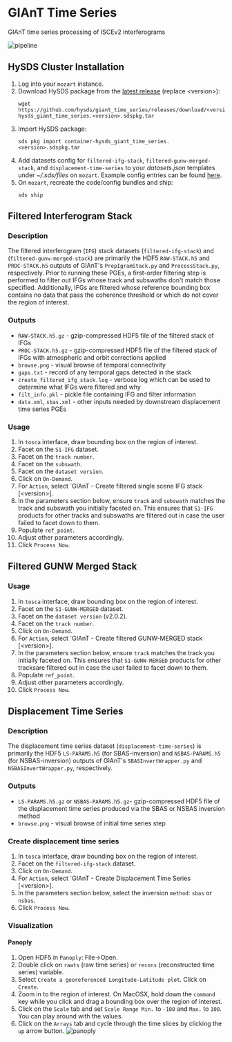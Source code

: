 # GIAnT Time Series
GIAnT time series processing of ISCEv2 interferograms

![pipeline](https://user-images.githubusercontent.com/387300/46752714-ca77ff80-cc72-11e8-99f6-502eaa954670.png)

## HySDS Cluster Installation
1. Log into your `mozart` instance.
1. Download HySDS package from the [latest release](https://github.com/hysds/giant_time_series/releases/latest) (replace \<version\>):
   ```
   wget https://github.com/hysds/giant_time_series/releases/download/<version>/container-hysds_giant_time_series.<version>.sdspkg.tar
   ```
1. Import HySDS package:
   ```
   sds pkg import container-hysds_giant_time_series.<version>.sdspkg.tar
   ```
1. Add datasets config for `filtered-ifg-stack`, `filtered-gunw-merged-stack`, and `displacement-time-series` to your *datasets.json* templates 
under *~/.sds/files* on `mozart`. Example config entries can be found [here](conf/datasets.json).
1. On `mozart`, recreate the code/config bundles and ship:
   ```
   sds ship
   ```

## Filtered Interferogram Stack
### Description
The filtered interferogram (`IFG`) stack datasets (`filtered-ifg-stack`) and (`filtered-gunw-merged-stack`) are primarily the HDF5 `RAW-STACK.h5` and 
`PROC-STACK.h5` outputs of GIAnT's `PrepIgramStack.py` and `ProcessStack.py`, respectively. Prior to
running these PGEs, a first-order filtering step is performed to filter out IFGs whose track and subswaths
don't match those specified. Additionally, IFGs are filtered whose reference bounding box contains no data
that pass the coherence threshold or which do not cover the region of interest.

### Outputs
- `RAW-STACK.h5.gz` - gzip-compressed HDF5 file of the filtered stack of IFGs
- `PROC-STACK.h5.gz` - gzip-compressed HDF5 file of the filtered stack of IFGs with atmospheric and orbit corrections applied
- `browse.png` - visual browse of temporal connectivity
- `gaps.txt` - record of any temporal gaps detected in the stack
- `create_filtered_ifg_stack.log` - verbose log which can be used to determine what IFGs were filtered and why
- `filt_info.pkl` - pickle file containing IFG and filter information
- `data.xml`, `sbas.xml` - other inputs needed by downstream displacement time series PGEs

### Usage
1. In `tosca` interface, draw bounding box on the region of interest.
1. Facet on the `S1-IFG` dataset.
1. Facet on the `track number`.
1. Facet on the `subswath`.
1. Facet on the `dataset version`.
1. Click on `On-Demand`.
1. For `Action`, select `GIAnT - Create filtered single scene IFG stack [\<version\>].
1. In the parameters section below, ensure `track` and `subswath` matches the track and subswath you initially faceted on. This ensures that `S1-IFG` products for other tracks and subswaths are filtered out in case the user failed to facet down to them.
1. Populate `ref_point`.
1. Adjust other parameters accordingly.
1. Click `Process Now`.

## Filtered GUNW Merged Stack
### Usage
1. In `tosca` interface, draw bounding box on the region of interest.
1. Facet on the `S1-GUNW-MERGED` dataset.
1. Facet on the `dataset version` (v2.0.2).
1. Facet on the `track number`.
1. Click on `On-Demand`.
1. For `Action`, select `GIAnT - Create filtered GUNW-MERGED stack [\<version\>].
1. In the parameters section below, ensure `track` matches the track you initially faceted on. This ensures that `S1-GUNW-MERGED` products for other tracksare filtered out in case the user failed to facet down to them.
1. Populate `ref_point`.
1. Adjust other parameters accordingly.
1. Click `Process Now`.

## Displacement Time Series
### Description
The displacement time series dataset (`displacement-time-series`) is primarily the 
HDF5 `LS-PARAMS.h5` (for SBAS-inversion) and `NSBAS-PARAMS.h5` (for NSBAS-inversion)
outputs of GIAnT's `SBASInvertWrapper.py` and `NSBASInvertWrapper.py`, respectively.

### Outputs
- `LS-PARAMS.h5.gz` or `NSBAS-PARAMS.h5.gz`- gzip-compressed HDF5 file of the displacement time series produced via the SBAS or NSBAS inversion method
- `browse.png` - visual browse of initial time series step

### Create displacement time series
1. In `tosca` interface, draw bounding box on the region of interest.
1. Facet on the `filtered-ifg-stack` dataset.
1. Click on `On-Demand`.
1. For `Action`, select `GIAnT - Create Displacement Time Series [\<version\>].
1. In the parameters section below, select the inversion `method`: `sbas` or `nsbas`.
1. Click `Process Now`.

### Visualization
#### Panoply
1. Open HDF5 in `Panoply`: File->Open.
1. Double click on `rawts` (raw time series) or `recons` (reconstructed time series) variable.
1. Select `Create a georeferenced Longitude-Latitude plot`. Click on `Create`.
1. Zoom in to the region of interest. On MacOSX, hold down the `command` key while you click and drag a bounding box over the region of interest.
1. Click on the `Scale` tab and set `Scale Range Min.` to `-100` and `Max.` to `100`. You can play around with the values.
1. Click on the `Arrays` tab and cycle through the time slices by clicking the `up` arrow button.
![panoply](https://user-images.githubusercontent.com/387300/46819763-666c3e80-cd39-11e8-8b0b-74325014b4a3.gif)
